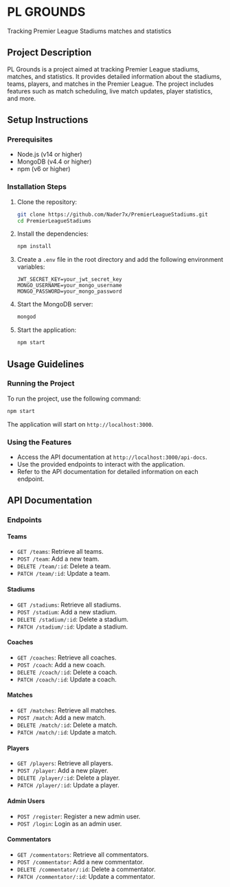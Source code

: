 # PL GROUNDS

Tracking Premier League Stadiums matches and statistics

## Project Description

PL Grounds is a project aimed at tracking Premier League stadiums, matches, and statistics. It provides detailed information about the stadiums, teams, players, and matches in the Premier League. The project includes features such as match scheduling, live match updates, player statistics, and more.

## Setup Instructions

### Prerequisites

- Node.js (v14 or higher)
- MongoDB (v4.4 or higher)
- npm (v6 or higher)

### Installation Steps

1. Clone the repository:
   ```bash
   git clone https://github.com/Nader7x/PremierLeagueStadiums.git
   cd PremierLeagueStadiums
   ```

2. Install the dependencies:
   ```bash
   npm install
   ```

3. Create a `.env` file in the root directory and add the following environment variables:
   ```plaintext
   JWT_SECRET_KEY=your_jwt_secret_key
   MONGO_USERNAME=your_mongo_username
   MONGO_PASSWORD=your_mongo_password
   ```

4. Start the MongoDB server:
   ```bash
   mongod
   ```

5. Start the application:
   ```bash
   npm start
   ```

## Usage Guidelines

### Running the Project

To run the project, use the following command:
```bash
npm start
```

The application will start on `http://localhost:3000`.

### Using the Features

- Access the API documentation at `http://localhost:3000/api-docs`.
- Use the provided endpoints to interact with the application.
- Refer to the API documentation for detailed information on each endpoint.

## API Documentation

### Endpoints

#### Teams

- `GET /teams`: Retrieve all teams.
- `POST /team`: Add a new team.
- `DELETE /team/:id`: Delete a team.
- `PATCH /team/:id`: Update a team.

#### Stadiums

- `GET /stadiums`: Retrieve all stadiums.
- `POST /stadium`: Add a new stadium.
- `DELETE /stadium/:id`: Delete a stadium.
- `PATCH /stadium/:id`: Update a stadium.

#### Coaches

- `GET /coaches`: Retrieve all coaches.
- `POST /coach`: Add a new coach.
- `DELETE /coach/:id`: Delete a coach.
- `PATCH /coach/:id`: Update a coach.

#### Matches

- `GET /matches`: Retrieve all matches.
- `POST /match`: Add a new match.
- `DELETE /match/:id`: Delete a match.
- `PATCH /match/:id`: Update a match.

#### Players

- `GET /players`: Retrieve all players.
- `POST /player`: Add a new player.
- `DELETE /player/:id`: Delete a player.
- `PATCH /player/:id`: Update a player.

#### Admin Users

- `POST /register`: Register a new admin user.
- `POST /login`: Login as an admin user.

#### Commentators

- `GET /commentators`: Retrieve all commentators.
- `POST /commentator`: Add a new commentator.
- `DELETE /commentator/:id`: Delete a commentator.
- `PATCH /commentator/:id`: Update a commentator.
